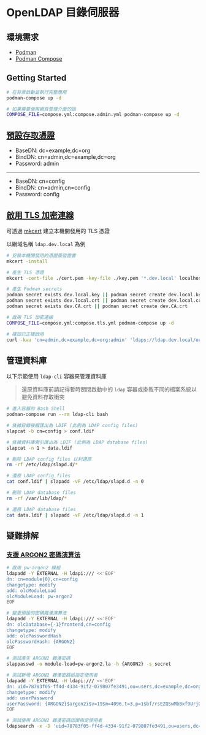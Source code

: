 # OpenLDAP 目錄伺服器

## 環境需求

- [Podman](https://podman.io/)
- [Podman Compose](https://github.com/containers/podman-compose)

## Getting Started

```sh
# 在背景啟動並執行完整應用
podman-compose up -d

# 如果需要使用網頁管理介面的話
COMPOSE_FILE=compose.yml:compose.admin.yml podman-compose up -d
```

## [預設存取憑證](https://github.com/osixia/docker-openldap#defaultyaml)

- BaseDN: dc=example,dc=org
- BindDN: cn=admin,dc=example,dc=org
- Password: admin

---

- BaseDN: cn=config
- BindDN: cn=admin,cn=config
- Password: config

## [啟用 TLS 加密連線](https://github.com/osixia/docker-openldap?tab=readme-ov-file#use-your-own-certificate)

可透過 [mkcert](https://github.com/FiloSottile/mkcert) 建立本機開發用的 TLS 憑證

以網域名稱 `ldap.dev.local` 為例

```sh
# 安裝本機開發用的憑證簽發證書
mkcert -install

# 產生 TLS 憑證
mkcert -cert-file ./cert.pem -key-file ./key.pem '*.dev.local' localhost

# 產生 Podman secrets
podman secret exists dev.local.key || podman secret create dev.local.key ./key.pem
podman secret exists dev.local.crt || podman secret create dev.local.crt ./cert.pem
podman secret exists dev.CA.crt || podman secret create dev.CA.crt

# 啟用 TLS 加密連線
COMPOSE_FILE=compose.yml:compose.tls.yml podman-compose up -d

# 確認已正確啟用
curl -kvu 'cn=admin,dc=example,dc=org:admin' 'ldaps://ldap.dev.local/ou=users,dc=example,dc=org??sub'
```

## 管理資料庫

以下示範使用 `ldap-cli` 容器來管理資料庫

> 還原資料庫前請記得暫時關閉啟動中的 `ldap` 容器或掛載不同的檔案系統以避免資料存取衝突

```sh
# 進入容器的 Bash Shell
podman-compose run --rm ldap-cli bash

# 依據目錄後綴匯出為 LDIF (此例為 LDAP config files)
slapcat -b cn=config > conf.ldif

# 依據資料庫索引匯出為 LDIF (此例為 LDAP database files)
slapcat -n 1 > data.ldif

# 刪除 LDAP config files 以利還原
rm -rf /etc/ldap/slapd.d/*

# 還原 LDAP config files
cat conf.ldif | slapadd -vF /etc/ldap/slapd.d -n 0

# 刪除 LDAP database files
rm -rf /var/lib/ldap/*

# 還原 LDAP database files
cat data.ldif | slapadd -vF /etc/ldap/slapd.d -n 1
```

## 疑難排解

### [支援 ARGON2 密碼演算法](https://github.com/openldap/openldap/tree/master/servers/slapd/pwmods)

```sh
# 啟用 pw-argon2 模組
ldapadd -Y EXTERNAL -H ldapi:/// <<'EOF'
dn: cn=module{0},cn=config
changetype: modify
add: olcModuleLoad
olcModuleLoad: pw-argon2
EOF

# 變更預設的密碼雜湊演算法
ldapadd -Y EXTERNAL -H ldapi:/// <<'EOF'
dn: olcDatabase={-1}frontend,cn=config
changetype: modify
add: olcPasswordHash
olcPasswordHash: {ARGON2}
EOF

# 測試產生 ARGON2 雜湊密碼
slappasswd -o module-load=pw-argon2.la -h {ARGON2} -s secret

# 測試新增 ARGON2 雜湊密碼給指定使用者
ldapadd -Y EXTERNAL -H ldapi:/// <<'EOF'
dn: uid=78783f05-ff4d-4334-91f2-079807fe3491,ou=users,dc=example,dc=org
changetype: modify
add: userPassword
userPassword: {ARGON2}$argon2i$v=19$m=4096,t=3,p=1$bf/rsEZQSwMbBxf9UrjObg$vYKrAJrwozyjwXM3sMuzUMf8Mmz0CwhS6utvyaj4JC8
EOF

# 測試使用 ARGON2 雜湊密碼認證指定使用者
ldapsearch -x -D 'uid=78783f05-ff4d-4334-91f2-079807fe3491,ou=users,dc=example,dc=org' -W
```

